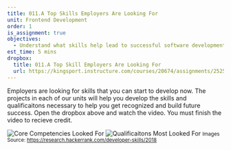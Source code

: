 ```yaml
---
title: 011.A Top Skills Employers Are Looking For
unit: Frontend Development
order: 1
is_assignment: true
objectives:
  - Understand what skills help lead to successful software development careers.
est_time: 5 mins
dropbox:
  title: 011.A Top Skill Employers Are Looking For
  url: https://kingsport.instructure.com/courses/20674/assignments/252510
---
```


Employers are looking for skills that you can start to develop now. The projects in each of our units will help you develop the skills and qualificaitons necessary to help you get recognized and build future success. Open the dropbox above and watch the video. You must finish the video to recieve credit.

![Core Competencies Looked For](../images/core.png)
![Qualificaitons Most Looked For](../images/qualifications.png)
<small>Images Source: https://research.hackerrank.com/developer-skills/2018</small>
